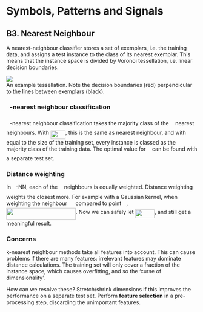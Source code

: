 # Symbols, Patterns and Signals

## B3. Nearest Neighbour

A nearest-neighbour classifier stores a set of exemplars, i.e. the training data, and assigns a test instance to the class of its nearest exemplar. This means that the instance space is divided by Voronoi tessellation, i.e. linear decision boundaries.

![](https://upload.wikimedia.org/wikipedia/commons/c/cb/Delaunay_Voronoi.png)  
An example tessellation. Note the decision boundaries (red) perpendicular to the lines between exemplars (black).

### <img src="/tex/63bb9849783d01d91403bc9a5fea12a2.svg?invert_in_darkmode&sanitize=true" align=middle width=9.075367949999992pt height=22.831056599999986pt/>-nearest neighbour classification

<img src="/tex/63bb9849783d01d91403bc9a5fea12a2.svg?invert_in_darkmode&sanitize=true" align=middle width=9.075367949999992pt height=22.831056599999986pt/>-nearest neighbour classification takes the majority class of the <img src="/tex/63bb9849783d01d91403bc9a5fea12a2.svg?invert_in_darkmode&sanitize=true" align=middle width=9.075367949999992pt height=22.831056599999986pt/> nearest neighbours. With <img src="/tex/7eb22be4bf74527b54b6d60938478147.svg?invert_in_darkmode&sanitize=true" align=middle width=39.21220214999999pt height=22.831056599999986pt/>, this is the same as nearest neighbour, and with <img src="/tex/63bb9849783d01d91403bc9a5fea12a2.svg?invert_in_darkmode&sanitize=true" align=middle width=9.075367949999992pt height=22.831056599999986pt/> equal to the size of the training set, every instance is classed as the majority class of the training data. The optimal value for <img src="/tex/63bb9849783d01d91403bc9a5fea12a2.svg?invert_in_darkmode&sanitize=true" align=middle width=9.075367949999992pt height=22.831056599999986pt/> can be found with a separate test set.

### Distance weighting

In <img src="/tex/63bb9849783d01d91403bc9a5fea12a2.svg?invert_in_darkmode&sanitize=true" align=middle width=9.075367949999992pt height=22.831056599999986pt/>-NN, each of the <img src="/tex/63bb9849783d01d91403bc9a5fea12a2.svg?invert_in_darkmode&sanitize=true" align=middle width=9.075367949999992pt height=22.831056599999986pt/> neighbours is equally weighted. Distance weighting weights the closest more. For example with a Gaussian kernel, when weighting the neighbour <img src="/tex/9fc20fb1d3825674c6a279cb0d5ca636.svg?invert_in_darkmode&sanitize=true" align=middle width=14.045887349999989pt height=14.15524440000002pt/> compared to point <img src="/tex/332cc365a4987aacce0ead01b8bdcc0b.svg?invert_in_darkmode&sanitize=true" align=middle width=9.39498779999999pt height=14.15524440000002pt/>, <img src="/tex/f931f8e6e07ae4c9756731b60a62af0e.svg?invert_in_darkmode&sanitize=true" align=middle width=183.019815pt height=32.44583099999998pt/>. Now we can safely let <img src="/tex/43fdff0de41ddbaaf5cf1b6b6d8bc051.svg?invert_in_darkmode&sanitize=true" align=middle width=51.084366299999985pt height=22.831056599999986pt/>, and still get a meaningful result.

### Concerns

k-nearest neighbour methods take all features into account. This can cause problems if there are many features: irrelevant features may dominate distance calculations. The training set will only cover a fraction of the instance space, which causes overfitting, and so the ‘curse of dimensionality’.

How can we resolve these? Stretch/shrink dimensions if this improves the performance on a separate test set. Perform **feature selection** in a pre-processing step, discarding the unimportant features.